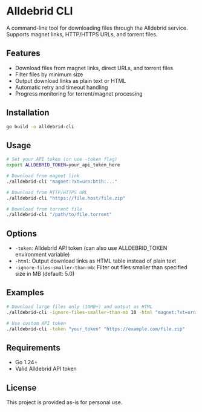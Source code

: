# Alldebrid CLI

A command-line tool for downloading files through the Alldebrid service. Supports magnet links, HTTP/HTTPS URLs, and torrent files.

## Features

- Download files from magnet links, direct URLs, and torrent files
- Filter files by minimum size
- Output download links as plain text or HTML
- Automatic retry and timeout handling
- Progress monitoring for torrent/magnet processing

## Installation

```bash
go build -o alldebrid-cli
```

## Usage

```bash
# Set your API token (or use -token flag)
export ALLDEBRID_TOKEN=your_api_token_here

# Download from magnet link
./alldebrid-cli "magnet:?xt=urn:btih:..."

# Download from HTTP/HTTPS URL
./alldebrid-cli "https://file.host/file.zip"

# Download from torrent file
./alldebrid-cli "/path/to/file.torrent"
```

## Options

- `-token`: Alldebrid API token (can also use ALLDEBRID_TOKEN environment variable)
- `-html`: Output download links as HTML table instead of plain text
- `-ignore-files-smaller-than-mb`: Filter out files smaller than specified size in MB (default: 5.0)

## Examples

```bash
# Download large files only (10MB+) and output as HTML
./alldebrid-cli -ignore-files-smaller-than-mb 10 -html "magnet:?xt=urn:btih:..."

# Use custom API token
./alldebrid-cli -token "your_token" "https://example.com/file.zip"
```

## Requirements

- Go 1.24+
- Valid Alldebrid API token

## License

This project is provided as-is for personal use.
